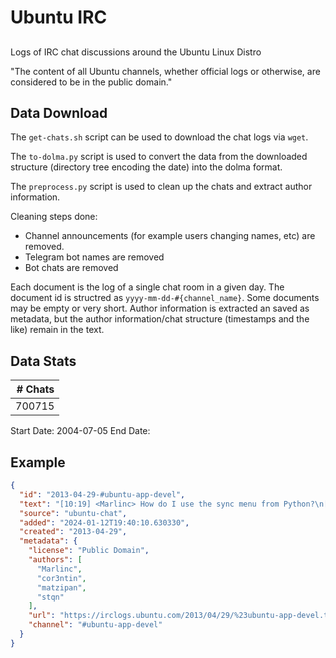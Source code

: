 # Ubuntu IRC
##

Logs of IRC chat discussions around the Ubuntu Linux Distro

"The content of all Ubuntu channels, whether official logs or otherwise, are considered to be in the public domain."

## Data Download

The `get-chats.sh` script can be used to download the chat logs via `wget`.

The `to-dolma.py` script is used to convert the data from the downloaded structure (directory tree encoding the date) into the dolma format.

The `preprocess.py` script is used to clean up the chats and extract author information.

Cleaning steps done:
* Channel announcements (for example users changing names, etc) are removed.
* Telegram bot names are removed
* Bot chats are removed

Each document is the log of a single chat room in a given day. The document id is structred as `yyyy-mm-dd-#{channel_name}`. Some documents may be empty or very short. Author information is extracted an saved as metadata, but the author information/chat structure (timestamps and the like) remain in the text.

## Data Stats

| # Chats |
|--------:|
|  700715 |

Start Date: 2004-07-05
End Date:

## Example

``` json
{
  "id": "2013-04-29-#ubuntu-app-devel",
  "text": "[10:19] <Marlinc> How do I use the sync menu from Python?\n[21:57] <matzipan> anyone around?...",
  "source": "ubuntu-chat",
  "added": "2024-01-12T19:40:10.630330",
  "created": "2013-04-29",
  "metadata": {
    "license": "Public Domain",
    "authors": [
      "Marlinc",
      "cor3ntin",
      "matzipan",
      "stqn"
    ],
    "url": "https://irclogs.ubuntu.com/2013/04/29/%23ubuntu-app-devel.txt",
    "channel": "#ubuntu-app-devel"
  }
}
```
